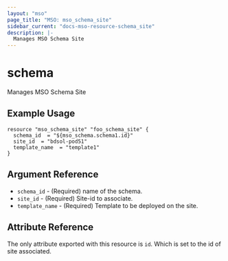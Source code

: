```yaml
---
layout: "mso"
page_title: "MSO: mso_schema_site"
sidebar_current: "docs-mso-resource-schema_site"
description: |-
  Manages MSO Schema Site
---
```


# schema #

Manages MSO Schema Site

## Example Usage ##

```hcl
resource "mso_schema_site" "foo_schema_site" {
  schema_id  = "${mso_schema.schema1.id}"
  site_id  = "bdsol-pod51"
  template_name  = "template1"
}
```

## Argument Reference ##

* `schema_id` - (Required) name of the schema.
* `site_id` - (Required) Site-id to associate.
* `template_name` - (Required) Template to be deployed on the site.

## Attribute Reference ##

The only attribute exported with this resource is `id`. Which is set to the id of site associated.